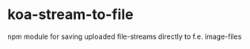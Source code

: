 koa-stream-to-file
==================

npm module for saving uploaded file-streams directly to f.e. image-files
